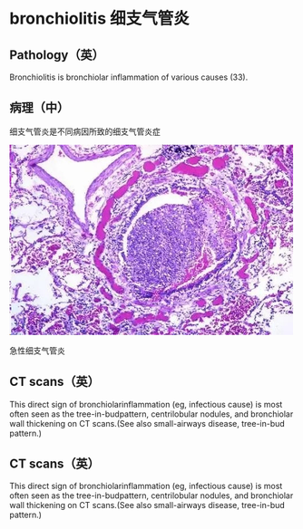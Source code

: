 # bronchiolitis 细支气管炎
## Pathology（英）
Bronchiolitis is bronchiolar inflammation of various causes (33).
## 病理（中）
细支气管炎是不同病因所致的细支气管炎症

![](./_image/2017-05-17-04-46-02.jpg)

急性细支气管炎

 
## CT scans（英）
This direct sign of bronchiolarinflammation (eg, infectious cause) is most often seen as the tree-in-budpattern, centrilobular nodules, and bronchiolar wall thickening on CT scans.(See also small-airways disease, tree-in-bud pattern.)
##  CT scans（英）
This direct sign of bronchiolarinflammation (eg, infectious cause) is most often seen as the tree-in-budpattern, centrilobular nodules, and bronchiolar wall thickening on CT scans.(See also small-airways disease, tree-in-bud pattern.)
